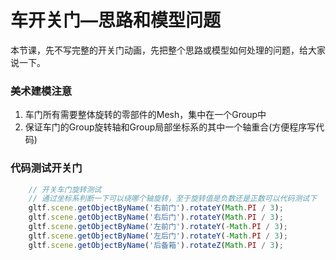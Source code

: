 
# 车开关门—思路和模型问题

本节课，先不写完整的开关门动画，先把整个思路或模型如何处理的问题，给大家说一下。

### 美术建模注意

1. 车门所有需要整体旋转的零部件的Mesh，集中在一个Group中
2. 保证车门的Group旋转轴和Group局部坐标系的其中一个轴重合(方便程序写代码)

### 代码测试开关门

```JavaScript
    // 开关车门旋转测试
    // 通过坐标系判断一下可以绕哪个轴旋转，至于旋转值是负数还是正数可以代码测试下
    gltf.scene.getObjectByName('右前门').rotateY(Math.PI / 3);
    gltf.scene.getObjectByName('右后门').rotateY(Math.PI / 3);
    gltf.scene.getObjectByName('左前门').rotateY(-Math.PI / 3);
    gltf.scene.getObjectByName('左后门').rotateY(-Math.PI / 3);
    gltf.scene.getObjectByName('后备箱').rotateZ(Math.PI / 3);
```